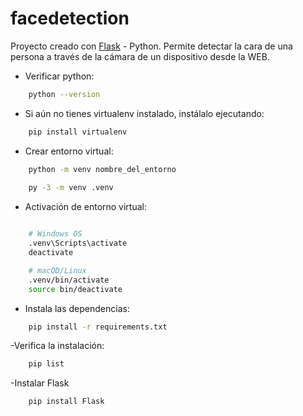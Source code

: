 # facedetection
Proyecto creado con [Flask](https://flask.palletsprojects.com/en/3.0.x/installation/) - Python.
Permite detectar la cara de una persona a través de la cámara de un dispositivo desde la WEB.




- Verificar python:
```bash
    python --version
```

- Si aún no tienes virtualenv instalado, instálalo ejecutando:
```bash
    pip install virtualenv
```

- Crear entorno virtual:
```bash
    python -m venv nombre_del_entorno
    
    py -3 -m venv .venv
```

- Activación de entorno virtual:
```bash

    # Windows OS
    .venv\Scripts\activate
    deactivate

    # macOD/Linux
    .venv/bin/activate
    source bin/deactivate
```

- Instala las dependencias:
```bash
    pip install -r requirements.txt
```

-Verifica la instalación:
```bash
    pip list
```

-Instalar Flask
```bash
    pip install Flask
```

